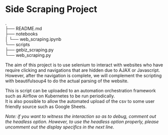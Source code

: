 # Side Scraping Project

.  
├── README.md  
├── notebooks  
│   └── web_scraping.ipynb  
└── scripts  
    ├── gebiz_scraping.py  
    └── web_scraping.py  

The aim of this project is to use selenium to interact with websites who have require clicking and navigations that are hidden due to AJAX or Javascript.  
However, after the navigation is complete, we will complement the scripting with beautifulsoup4 to do the actual parsing of the website.

This is script can be uploaded to an automation orchestration framework such as Airflow on Kubernetes to be run periodically.  
It is also possible to allow the automated upload of the csv to some user friendly source such as Google Sheets.

*Note: if you want to witness the interaction so as to debug, comment out the headless option. However, to use the headless option properly, please uncomment out the display specifics in the next line.*
